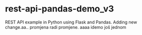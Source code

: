 # rest-api-pandas-demo_v3
REST API example in Python using Flask and Pandas. Adding new change.aa..
promjena radi promjene.
aaaa
idemo još jednom

